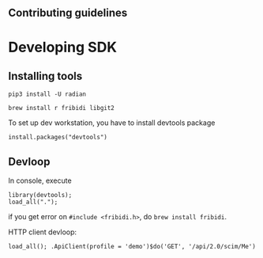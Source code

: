Contributing guidelines
---


# Developing SDK

## Installing tools

```
pip3 install -U radian

brew install r fribidi libgit2
```

To set up dev workstation, you have to install devtools package

```
install.packages("devtools")
```

## Devloop

In console, execute

```
library(devtools);
load_all(".");
```

if you get error on `#include <fribidi.h>`, do `brew install fribidi`.

HTTP client devloop:

```
load_all(); .ApiClient(profile = 'demo')$do('GET', '/api/2.0/scim/Me')
```